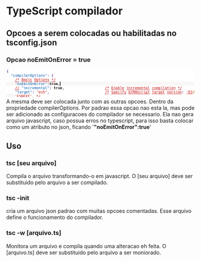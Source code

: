 <h1>TypeScript compilador</h1>
<h2>Opcoes a serem colocadas ou habilitadas no tsconfig.json</h2>
<h3>Opcao noEmitOnError = true</h3>
<img src=".@imgs/onEmitOnError-true.png" /><br/>
A mesma deve ser colocada junto com as outras opcoes. Dentro da propriedade compilerOptions. Por padrao essa
opcao nao esta la, mas pode ser adicionado as configuracoes do compilador se necessario. Ela nao gera arquivo javascript, caso
possua erros no typescript, para isso basta colocar como um atributo
no json, ficando '<b>"noEmitOnError":true</b>'
<h2>Uso</h2>
<h3>tsc [seu arquivo]</h3>
Compila o arquivo transformando-o em javascript. O [seu arquivo] deve ser substituido pelo arquivo a ser compilado.
<h3>tsc -init</h3>
cria um arquivo json padrao com muitas opcoes comentadas. Esse arquivo define o funcionamento do compilador.
<h3>tsc -w [arquivo.ts]</h3>
Monitora um arquivo e compila quando uma alteracao eh feita. O [arquivo.ts] deve ser substituido pelo arquivo a ser moniorado.
